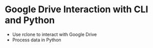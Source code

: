 # Google Drive Interaction with CLI and Python

* Use rclone to interact with Google Drive
* Process data in Python